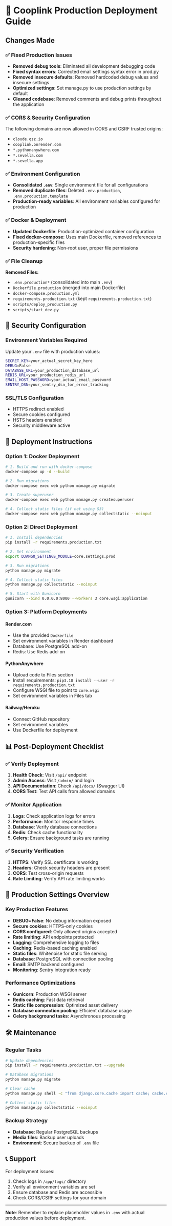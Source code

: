 # 🚀 Cooplink Production Deployment Guide

## Changes Made

### ✅ Fixed Production Issues
- **Removed debug tools**: Eliminated all development debugging code
- **Fixed syntax errors**: Corrected email settings syntax error in prod.py
- **Removed insecure defaults**: Removed hardcoded debug values and insecure settings
- **Optimized settings**: Set manage.py to use production settings by default
- **Cleaned codebase**: Removed comments and debug prints throughout the application

### ✅ CORS & Security Configuration
The following domains are now allowed in CORS and CSRF trusted origins:
- `cloude.qzz.io`
- `cooplink.onrender.com` 
- `*.pythonanywhere.com`
- `*.sevella.com`
- `*.sevella.app`

### ✅ Environment Configuration
- **Consolidated `.env`**: Single environment file for all configurations
- **Removed duplicate files**: Deleted `.env.production`, `.env.production.template` 
- **Production-ready variables**: All environment variables configured for production

### ✅ Docker & Deployment
- **Updated Dockerfile**: Production-optimized container configuration
- **Fixed docker-compose**: Uses main Dockerfile, removed references to production-specific files
- **Security hardening**: Non-root user, proper file permissions

### ✅ File Cleanup
**Removed Files:**
- `.env.production*` (consolidated into main `.env`)
- `Dockerfile.production` (merged into main Dockerfile)
- `docker-compose.production.yml`
- `requirements-production.txt` (kept `requirements.production.txt`)
- `scripts/deploy_production.py`
- `scripts/start_dev.py`

## 🔐 Security Configuration

### Environment Variables Required
Update your `.env` file with production values:

```bash
SECRET_KEY=your_actual_secret_key_here
DEBUG=False
DATABASE_URL=your_production_database_url
REDIS_URL=your_production_redis_url
EMAIL_HOST_PASSWORD=your_actual_email_password
SENTRY_DSN=your_sentry_dsn_for_error_tracking
```

### SSL/TLS Configuration
- HTTPS redirect enabled
- Secure cookies configured
- HSTS headers enabled
- Security middleware active

## 🚀 Deployment Instructions

### Option 1: Docker Deployment
```bash
# 1. Build and run with docker-compose
docker-compose up -d --build

# 2. Run migrations
docker-compose exec web python manage.py migrate

# 3. Create superuser
docker-compose exec web python manage.py createsuperuser

# 4. Collect static files (if not using S3)
docker-compose exec web python manage.py collectstatic --noinput
```

### Option 2: Direct Deployment
```bash
# 1. Install dependencies
pip install -r requirements.production.txt

# 2. Set environment
export DJANGO_SETTINGS_MODULE=core.settings.prod

# 3. Run migrations
python manage.py migrate

# 4. Collect static files
python manage.py collectstatic --noinput

# 5. Start with Gunicorn
gunicorn --bind 0.0.0.0:8000 --workers 3 core.wsgi:application
```

### Option 3: Platform Deployments

#### Render.com
- Use the provided `Dockerfile`
- Set environment variables in Render dashboard
- Database: Use PostgreSQL add-on
- Redis: Use Redis add-on

#### PythonAnywhere
- Upload code to Files section
- Install requirements: `pip3.10 install --user -r requirements.production.txt`
- Configure WSGI file to point to `core.wsgi`
- Set environment variables in Files tab

#### Railway/Heroku
- Connect GitHub repository
- Set environment variables
- Use Dockerfile for deployment

## 📊 Post-Deployment Checklist

### ✅ Verify Deployment
1. **Health Check**: Visit `/api/` endpoint
2. **Admin Access**: Visit `/admin/` and login
3. **API Documentation**: Check `/api/docs/` (Swagger UI)
4. **CORS Test**: Test API calls from allowed domains

### ✅ Monitor Application
1. **Logs**: Check application logs for errors
2. **Performance**: Monitor response times
3. **Database**: Verify database connections
4. **Redis**: Check cache functionality
5. **Celery**: Ensure background tasks are running

### ✅ Security Verification
1. **HTTPS**: Verify SSL certificate is working
2. **Headers**: Check security headers are present
3. **CORS**: Test cross-origin requests
4. **Rate Limiting**: Verify API rate limiting works

## 🔧 Production Settings Overview

### Key Production Features
- **DEBUG=False**: No debug information exposed
- **Secure cookies**: HTTPS-only cookies
- **CORS configured**: Only allowed origins accepted
- **Rate limiting**: API endpoints protected
- **Logging**: Comprehensive logging to files
- **Caching**: Redis-based caching enabled
- **Static files**: Whitenoise for static file serving
- **Database**: PostgreSQL with connection pooling
- **Email**: SMTP backend configured
- **Monitoring**: Sentry integration ready

### Performance Optimizations
- **Gunicorn**: Production WSGI server
- **Redis caching**: Fast data retrieval
- **Static file compression**: Optimized asset delivery
- **Database connection pooling**: Efficient database usage
- **Celery background tasks**: Asynchronous processing

## 🛠 Maintenance

### Regular Tasks
```bash
# Update dependencies
pip install -r requirements.production.txt --upgrade

# Database migrations
python manage.py migrate

# Clear cache
python manage.py shell -c "from django.core.cache import cache; cache.clear()"

# Collect static files
python manage.py collectstatic --noinput
```

### Backup Strategy
- **Database**: Regular PostgreSQL backups
- **Media files**: Backup user uploads
- **Environment**: Secure backup of `.env` file

## 📞 Support

For deployment issues:
1. Check logs in `/app/logs/` directory
2. Verify all environment variables are set
3. Ensure database and Redis are accessible
4. Check CORS/CSRF settings for your domain

---

**Note**: Remember to replace placeholder values in `.env` with actual production values before deployment.
